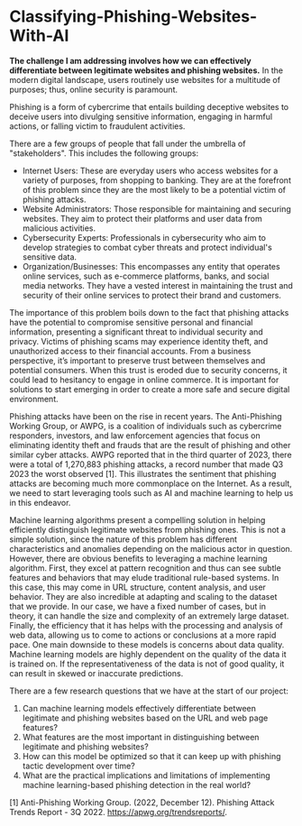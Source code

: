 # Classifying-Phishing-Websites-With-AI

**The challenge I am addressing involves how we can effectively differentiate between legitimate websites and phishing websites.** In the modern digital landscape, users routinely use websites for a multitude of purposes; thus, online security is paramount.

Phishing is a form of cybercrime that entails building deceptive websites to deceive users into divulging sensitive information, engaging in harmful actions, or falling victim to fraudulent activities.

There are a few groups of people that fall under the umbrella of "stakeholders". This includes the following groups:

 - Internet Users: These are everyday users who access websites for a variety of purposes, from shopping to banking. They are at the forefront of this problem since they are the most likely to be a potential victim of phishing attacks.
 - Website Administrators: Those responsible for maintaining and securing websites. They aim to protect their platforms and user data from malicious activities.
 - Cybersecurity Experts: Professionals in cybersecurity who aim to develop strategies to combat cyber threats and protect individual's sensitive data.
 - Organization/Businesses: This encompasses any entity that operates online services, such as e-commerce platforms, banks, and social media networks. They have a vested interest in maintaining the trust and security of their online services to protect their brand and customers.

The importance of this problem boils down to the fact that phishing attacks have the potential to compromise sensitive personal and financial information, presenting a significant threat to individual security and privacy. Victims of phishing scams may experience identity theft, and unauthorized access to their financial accounts. From a business perspective, it’s important to preserve trust between themselves and potential consumers. When this trust is eroded due to security concerns, it could lead to hesitancy to engage in online commerce. It is important for solutions to start emerging in order to create a more safe and secure digital environment.

Phishing attacks have been on the rise in recent years. The Anti-Phishing Working Group, or AWPG, is a coalition of individuals such as cybercrime responders, investors, and law enforcement agencies that focus on eliminating identity theft and frauds that are the result of phishing and other similar cyber attacks. AWPG reported that in the third quarter of 2023, there were a total of 1,270,883 phishing attacks, a record number that made Q3 2023 the worst observed [1]. This illustrates the sentiment that phishing attacks are becoming much more commonplace on the Internet. As a result, we need to start leveraging tools such as AI and machine learning to help us in this endeavor.

Machine learning algorithms present a compelling solution in helping efficiently distinguish legitimate websites from phishing ones. This is not a simple solution, since the nature of this problem has different characteristics and anomalies depending on the malicious actor in question. However, there are obvious benefits to leveraging a machine learning algorithm. First, they excel at pattern recognition and thus can see subtle features and behaviors that may elude traditional rule-based systems. In this case, this may come in URL structure, content analysis, and user behavior. They are also incredible at adapting and scaling to the dataset that we provide. In our case, we have a fixed number of cases, but in theory, it can handle the size and complexity of an extremely large dataset. Finally, the efficiency that it has helps with the processing and analysis of web data, allowing us to come to actions or conclusions at a more rapid pace. One main downside to these models is concerns about data quality. Machine learning models are highly dependent on the quality of the data it is trained on. If the representativeness of the data is not of good quality, it can result in skewed or inaccurate predictions.

There are a few research questions that we have at the start of our project:

1. Can machine learning models effectively differentiate between legitimate and phishing websites based on the URL and web page features?
2. What features are the most important in distinguishing between legitimate and phishing websites?
3.  How can this model be optimized so that it can keep up with phishing tactic development over time?
4.   What are the practical implications and limitations of implementing machine learning-based phishing detection in the real world?

[1] Anti-Phishing Working Group. (2022, December 12). Phishing Attack Trends Report - 3Q 2022. https://apwg.org/trendsreports/.
